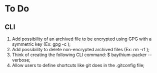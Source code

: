 # To Do

## CLI
1. Add possibility of an archived file to be encrypted using GPG with a symmetric key (Ex: gpg -c <your-filename>);
2. Add possibility to delete non-encrypted archived files (Ex: rm -rf <your-filename>);
3. Think of creating the following CLI command: $ baythium-packer <args> --verbose;
4. Allow users to define shortcuts like git does in the .gitconfig file;
